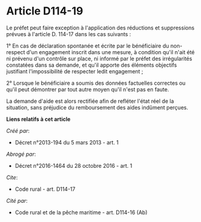 # Article D114-19

Le préfet peut faire exception à l'application des réductions et suppressions prévues à l'article D. 114-17 dans les cas
suivants : 

1° En cas de déclaration spontanée et écrite par le bénéficiaire du non-respect d'un engagement inscrit dans une mesure, à
condition qu'il n'ait été ni prévenu d'un contrôle sur place, ni informé par le préfet des irrégularités constatées dans sa
demande, et qu'il apporte des éléments objectifs justifiant l'impossibilité de respecter ledit engagement ; 

2° Lorsque le bénéficiaire a soumis des données factuelles correctes ou qu'il peut démontrer par tout autre moyen qu'il n'est
pas en faute. 

La demande d'aide est alors rectifiée afin de refléter l'état réel de la situation, sans préjudice du remboursement des aides
indûment perçues.

**Liens relatifs à cet article**

_Créé par_:

  - Décret n°2013-194 du 5 mars 2013 - art. 1

_Abrogé par_:

  - Décret n°2016-1464 du 28 octobre 2016 - art. 1

_Cite_:

  - Code rural - art. D114-17

_Cité par_:

  - Code rural et de la pêche maritime - art. D114-16 (Ab)
